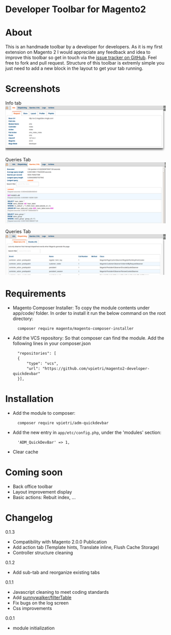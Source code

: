 Developer Toolbar for Magento2
====================================

# About

This is an handmade toolbar by a developer for developers. As it is my first extension on Magento 2 I would appreciate any feedback and idea to improve this toolbar so get in touch via the [issue tracker on GitHub](https://github.com/vpietri/magento2-developer-quickdevbar/issues). 
Feel free to fork and pull request. Structure of this toolbar is extremly simple you just need to add a new block in the layout to get your tab running. 

# Screenshots

Info tab
![](doc/images/qdb_screen_request.png)

Queries Tab
![](doc/images/qdb_screen_queries.png)

Queries Tab
![](doc/images/qdb_screen_dispatch.png)


# Requirements

- Magento Composer Installer: To copy the module contents under app/code/ folder.
In order to install it run the below command on the root directory:

        composer require magento/magento-composer-installer

- Add the VCS repository: So that composer can find the module. Add the following lines in your composer.json

        "repositories": [
        {
            "type": "vcs",
            "url": "https://github.com/vpietri/magento2-developer-quickdevbar"
        }],


# Installation

- Add the module to composer:

        composer require vpietri/adm-quickdevbar

- Add the new entry in `app/etc/config.php`, under the 'modules' section:

        'ADM_QuickDevBar' => 1,

- Clear cache

# Coming soon

* Back office toolbar
* Layout improvement display
* Basic actions: Rebuit index, ...  

# Changelog

0.1.3
* Compatibility with Magento 2.0.0 Publication
* Add action tab (Template hints, Translate inline, Flush Cache Storage)
* Controller structure cleaning 

0.1.2
* Add sub-tab and reorganize existing tabs

0.1.1
* Javascript cleaning to meet coding standards
* Add [sunnywalker/filterTable](https://github.com/sunnywalker/jQuery.FilterTable)
* Fix bugs on the log screen
* Css improvements

0.0.1
*  module initialization 
